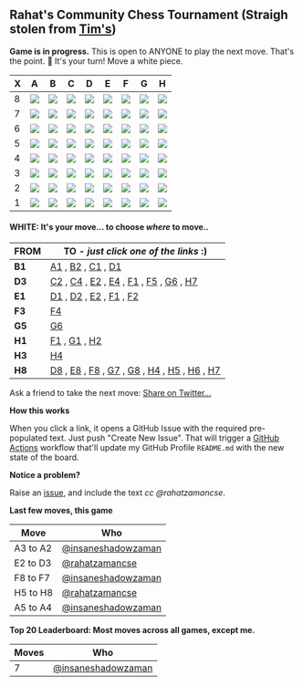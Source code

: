 
## Rahat's Community Chess Tournament (Straigh stolen from [Tim's](https://github.com/timburgan/timburgan))

**Game is in progress.** This is open to ANYONE to play the next move. That's the point. :wave:  It's your turn! Move a white piece.

| X | A | B | C | D | E | F | G | H |
| - | - | - | - | - | - | - | - | - |
| 8 | ![](https://raw.githubusercontent.com/rahatzamancse/github-chess/master/chess_images/blank.png) | ![](https://raw.githubusercontent.com/rahatzamancse/github-chess/master/chess_images/r.png) | ![](https://raw.githubusercontent.com/rahatzamancse/github-chess/master/chess_images/b.png) | ![](https://raw.githubusercontent.com/rahatzamancse/github-chess/master/chess_images/q.png) | ![](https://raw.githubusercontent.com/rahatzamancse/github-chess/master/chess_images/blank.png) | ![](https://raw.githubusercontent.com/rahatzamancse/github-chess/master/chess_images/blank.png) | ![](https://raw.githubusercontent.com/rahatzamancse/github-chess/master/chess_images/blank.png) | ![](https://raw.githubusercontent.com/rahatzamancse/github-chess/master/chess_images/Q.png) |
| 7 | ![](https://raw.githubusercontent.com/rahatzamancse/github-chess/master/chess_images/blank.png) | ![](https://raw.githubusercontent.com/rahatzamancse/github-chess/master/chess_images/blank.png) | ![](https://raw.githubusercontent.com/rahatzamancse/github-chess/master/chess_images/blank.png) | ![](https://raw.githubusercontent.com/rahatzamancse/github-chess/master/chess_images/blank.png) | ![](https://raw.githubusercontent.com/rahatzamancse/github-chess/master/chess_images/blank.png) | ![](https://raw.githubusercontent.com/rahatzamancse/github-chess/master/chess_images/k.png) | ![](https://raw.githubusercontent.com/rahatzamancse/github-chess/master/chess_images/blank.png) | ![](https://raw.githubusercontent.com/rahatzamancse/github-chess/master/chess_images/blank.png) |
| 6 | ![](https://raw.githubusercontent.com/rahatzamancse/github-chess/master/chess_images/blank.png) | ![](https://raw.githubusercontent.com/rahatzamancse/github-chess/master/chess_images/blank.png) | ![](https://raw.githubusercontent.com/rahatzamancse/github-chess/master/chess_images/blank.png) | ![](https://raw.githubusercontent.com/rahatzamancse/github-chess/master/chess_images/blank.png) | ![](https://raw.githubusercontent.com/rahatzamancse/github-chess/master/chess_images/blank.png) | ![](https://raw.githubusercontent.com/rahatzamancse/github-chess/master/chess_images/P.png) | ![](https://raw.githubusercontent.com/rahatzamancse/github-chess/master/chess_images/blank.png) | ![](https://raw.githubusercontent.com/rahatzamancse/github-chess/master/chess_images/blank.png) |
| 5 | ![](https://raw.githubusercontent.com/rahatzamancse/github-chess/master/chess_images/blank.png) | ![](https://raw.githubusercontent.com/rahatzamancse/github-chess/master/chess_images/blank.png) | ![](https://raw.githubusercontent.com/rahatzamancse/github-chess/master/chess_images/blank.png) | ![](https://raw.githubusercontent.com/rahatzamancse/github-chess/master/chess_images/blank.png) | ![](https://raw.githubusercontent.com/rahatzamancse/github-chess/master/chess_images/blank.png) | ![](https://raw.githubusercontent.com/rahatzamancse/github-chess/master/chess_images/blank.png) | ![](https://raw.githubusercontent.com/rahatzamancse/github-chess/master/chess_images/P.png) | ![](https://raw.githubusercontent.com/rahatzamancse/github-chess/master/chess_images/blank.png) |
| 4 | ![](https://raw.githubusercontent.com/rahatzamancse/github-chess/master/chess_images/p.png) | ![](https://raw.githubusercontent.com/rahatzamancse/github-chess/master/chess_images/blank.png) | ![](https://raw.githubusercontent.com/rahatzamancse/github-chess/master/chess_images/p.png) | ![](https://raw.githubusercontent.com/rahatzamancse/github-chess/master/chess_images/blank.png) | ![](https://raw.githubusercontent.com/rahatzamancse/github-chess/master/chess_images/blank.png) | ![](https://raw.githubusercontent.com/rahatzamancse/github-chess/master/chess_images/blank.png) | ![](https://raw.githubusercontent.com/rahatzamancse/github-chess/master/chess_images/blank.png) | ![](https://raw.githubusercontent.com/rahatzamancse/github-chess/master/chess_images/blank.png) |
| 3 | ![](https://raw.githubusercontent.com/rahatzamancse/github-chess/master/chess_images/blank.png) | ![](https://raw.githubusercontent.com/rahatzamancse/github-chess/master/chess_images/blank.png) | ![](https://raw.githubusercontent.com/rahatzamancse/github-chess/master/chess_images/blank.png) | ![](https://raw.githubusercontent.com/rahatzamancse/github-chess/master/chess_images/B.png) | ![](https://raw.githubusercontent.com/rahatzamancse/github-chess/master/chess_images/blank.png) | ![](https://raw.githubusercontent.com/rahatzamancse/github-chess/master/chess_images/P.png) | ![](https://raw.githubusercontent.com/rahatzamancse/github-chess/master/chess_images/blank.png) | ![](https://raw.githubusercontent.com/rahatzamancse/github-chess/master/chess_images/P.png) |
| 2 | ![](https://raw.githubusercontent.com/rahatzamancse/github-chess/master/chess_images/p.png) | ![](https://raw.githubusercontent.com/rahatzamancse/github-chess/master/chess_images/p.png) | ![](https://raw.githubusercontent.com/rahatzamancse/github-chess/master/chess_images/blank.png) | ![](https://raw.githubusercontent.com/rahatzamancse/github-chess/master/chess_images/blank.png) | ![](https://raw.githubusercontent.com/rahatzamancse/github-chess/master/chess_images/blank.png) | ![](https://raw.githubusercontent.com/rahatzamancse/github-chess/master/chess_images/blank.png) | ![](https://raw.githubusercontent.com/rahatzamancse/github-chess/master/chess_images/blank.png) | ![](https://raw.githubusercontent.com/rahatzamancse/github-chess/master/chess_images/blank.png) |
| 1 | ![](https://raw.githubusercontent.com/rahatzamancse/github-chess/master/chess_images/blank.png) | ![](https://raw.githubusercontent.com/rahatzamancse/github-chess/master/chess_images/R.png) | ![](https://raw.githubusercontent.com/rahatzamancse/github-chess/master/chess_images/blank.png) | ![](https://raw.githubusercontent.com/rahatzamancse/github-chess/master/chess_images/blank.png) | ![](https://raw.githubusercontent.com/rahatzamancse/github-chess/master/chess_images/K.png) | ![](https://raw.githubusercontent.com/rahatzamancse/github-chess/master/chess_images/blank.png) | ![](https://raw.githubusercontent.com/rahatzamancse/github-chess/master/chess_images/blank.png) | ![](https://raw.githubusercontent.com/rahatzamancse/github-chess/master/chess_images/R.png) |

#### **WHITE:** It's your move... to choose _where_ to move..

| FROM | TO - _just click one of the links_ :) |
| ---- | -- |
| **B1** | [A1](https://github.com/rahatzamancse/github-chess/issues/new?title=chess%7Cmove%7Cb1a1%7C267&body=Just+push+%27Submit+new+issue%27.+You+don%27t+need+to+do+anything+else.) , [B2](https://github.com/rahatzamancse/github-chess/issues/new?title=chess%7Cmove%7Cb1b2%7C267&body=Just+push+%27Submit+new+issue%27.+You+don%27t+need+to+do+anything+else.) , [C1](https://github.com/rahatzamancse/github-chess/issues/new?title=chess%7Cmove%7Cb1c1%7C267&body=Just+push+%27Submit+new+issue%27.+You+don%27t+need+to+do+anything+else.) , [D1](https://github.com/rahatzamancse/github-chess/issues/new?title=chess%7Cmove%7Cb1d1%7C267&body=Just+push+%27Submit+new+issue%27.+You+don%27t+need+to+do+anything+else.) |
| **D3** | [C2](https://github.com/rahatzamancse/github-chess/issues/new?title=chess%7Cmove%7Cd3c2%7C267&body=Just+push+%27Submit+new+issue%27.+You+don%27t+need+to+do+anything+else.) , [C4](https://github.com/rahatzamancse/github-chess/issues/new?title=chess%7Cmove%7Cd3c4%7C267&body=Just+push+%27Submit+new+issue%27.+You+don%27t+need+to+do+anything+else.) , [E2](https://github.com/rahatzamancse/github-chess/issues/new?title=chess%7Cmove%7Cd3e2%7C267&body=Just+push+%27Submit+new+issue%27.+You+don%27t+need+to+do+anything+else.) , [E4](https://github.com/rahatzamancse/github-chess/issues/new?title=chess%7Cmove%7Cd3e4%7C267&body=Just+push+%27Submit+new+issue%27.+You+don%27t+need+to+do+anything+else.) , [F1](https://github.com/rahatzamancse/github-chess/issues/new?title=chess%7Cmove%7Cd3f1%7C267&body=Just+push+%27Submit+new+issue%27.+You+don%27t+need+to+do+anything+else.) , [F5](https://github.com/rahatzamancse/github-chess/issues/new?title=chess%7Cmove%7Cd3f5%7C267&body=Just+push+%27Submit+new+issue%27.+You+don%27t+need+to+do+anything+else.) , [G6](https://github.com/rahatzamancse/github-chess/issues/new?title=chess%7Cmove%7Cd3g6%7C267&body=Just+push+%27Submit+new+issue%27.+You+don%27t+need+to+do+anything+else.) , [H7](https://github.com/rahatzamancse/github-chess/issues/new?title=chess%7Cmove%7Cd3h7%7C267&body=Just+push+%27Submit+new+issue%27.+You+don%27t+need+to+do+anything+else.) |
| **E1** | [D1](https://github.com/rahatzamancse/github-chess/issues/new?title=chess%7Cmove%7Ce1d1%7C267&body=Just+push+%27Submit+new+issue%27.+You+don%27t+need+to+do+anything+else.) , [D2](https://github.com/rahatzamancse/github-chess/issues/new?title=chess%7Cmove%7Ce1d2%7C267&body=Just+push+%27Submit+new+issue%27.+You+don%27t+need+to+do+anything+else.) , [E2](https://github.com/rahatzamancse/github-chess/issues/new?title=chess%7Cmove%7Ce1e2%7C267&body=Just+push+%27Submit+new+issue%27.+You+don%27t+need+to+do+anything+else.) , [F1](https://github.com/rahatzamancse/github-chess/issues/new?title=chess%7Cmove%7Ce1f1%7C267&body=Just+push+%27Submit+new+issue%27.+You+don%27t+need+to+do+anything+else.) , [F2](https://github.com/rahatzamancse/github-chess/issues/new?title=chess%7Cmove%7Ce1f2%7C267&body=Just+push+%27Submit+new+issue%27.+You+don%27t+need+to+do+anything+else.) |
| **F3** | [F4](https://github.com/rahatzamancse/github-chess/issues/new?title=chess%7Cmove%7Cf3f4%7C267&body=Just+push+%27Submit+new+issue%27.+You+don%27t+need+to+do+anything+else.) |
| **G5** | [G6](https://github.com/rahatzamancse/github-chess/issues/new?title=chess%7Cmove%7Cg5g6%7C267&body=Just+push+%27Submit+new+issue%27.+You+don%27t+need+to+do+anything+else.) |
| **H1** | [F1](https://github.com/rahatzamancse/github-chess/issues/new?title=chess%7Cmove%7Ch1f1%7C267&body=Just+push+%27Submit+new+issue%27.+You+don%27t+need+to+do+anything+else.) , [G1](https://github.com/rahatzamancse/github-chess/issues/new?title=chess%7Cmove%7Ch1g1%7C267&body=Just+push+%27Submit+new+issue%27.+You+don%27t+need+to+do+anything+else.) , [H2](https://github.com/rahatzamancse/github-chess/issues/new?title=chess%7Cmove%7Ch1h2%7C267&body=Just+push+%27Submit+new+issue%27.+You+don%27t+need+to+do+anything+else.) |
| **H3** | [H4](https://github.com/rahatzamancse/github-chess/issues/new?title=chess%7Cmove%7Ch3h4%7C267&body=Just+push+%27Submit+new+issue%27.+You+don%27t+need+to+do+anything+else.) |
| **H8** | [D8](https://github.com/rahatzamancse/github-chess/issues/new?title=chess%7Cmove%7Ch8d8%7C267&body=Just+push+%27Submit+new+issue%27.+You+don%27t+need+to+do+anything+else.) , [E8](https://github.com/rahatzamancse/github-chess/issues/new?title=chess%7Cmove%7Ch8e8%7C267&body=Just+push+%27Submit+new+issue%27.+You+don%27t+need+to+do+anything+else.) , [F8](https://github.com/rahatzamancse/github-chess/issues/new?title=chess%7Cmove%7Ch8f8%7C267&body=Just+push+%27Submit+new+issue%27.+You+don%27t+need+to+do+anything+else.) , [G7](https://github.com/rahatzamancse/github-chess/issues/new?title=chess%7Cmove%7Ch8g7%7C267&body=Just+push+%27Submit+new+issue%27.+You+don%27t+need+to+do+anything+else.) , [G8](https://github.com/rahatzamancse/github-chess/issues/new?title=chess%7Cmove%7Ch8g8%7C267&body=Just+push+%27Submit+new+issue%27.+You+don%27t+need+to+do+anything+else.) , [H4](https://github.com/rahatzamancse/github-chess/issues/new?title=chess%7Cmove%7Ch8h4%7C267&body=Just+push+%27Submit+new+issue%27.+You+don%27t+need+to+do+anything+else.) , [H5](https://github.com/rahatzamancse/github-chess/issues/new?title=chess%7Cmove%7Ch8h5%7C267&body=Just+push+%27Submit+new+issue%27.+You+don%27t+need+to+do+anything+else.) , [H6](https://github.com/rahatzamancse/github-chess/issues/new?title=chess%7Cmove%7Ch8h6%7C267&body=Just+push+%27Submit+new+issue%27.+You+don%27t+need+to+do+anything+else.) , [H7](https://github.com/rahatzamancse/github-chess/issues/new?title=chess%7Cmove%7Ch8h7%7C267&body=Just+push+%27Submit+new+issue%27.+You+don%27t+need+to+do+anything+else.) |

Ask a friend to take the next move: [Share on Twitter...](https://twitter.com/share?text=I'm+playing+chess+on+a+GitHub+Profile+Readme!+Can+you+please+take+the+next+move+at+https://github.com/rahatzamancse/github-chess)

**How this works**

When you click a link, it opens a GitHub Issue with the required pre-populated text. Just push "Create New Issue". That will trigger a [GitHub Actions](https://github.blog/2020-07-03-github-action-hero-casey-lee/#getting-started-with-github-actions) workflow that'll update my GitHub Profile `README.md` with the new state of the board.

**Notice a problem?**

Raise an [issue](https://github.com/rahatzamancse/github-chess/issues), and include the text _cc @rahatzamancse_.

**Last few moves, this game**

| Move  | Who |
| ----- | --- |
| A3 to A2 | [@insaneshadowzaman](https://github.com/insaneshadowzaman) |
| E2 to D3 | [@rahatzamancse](https://github.com/rahatzamancse) |
| F8 to F7 | [@insaneshadowzaman](https://github.com/insaneshadowzaman) |
| H5 to H8 | [@rahatzamancse](https://github.com/rahatzamancse) |
| A5 to A4 | [@insaneshadowzaman](https://github.com/insaneshadowzaman) |

**Top 20 Leaderboard: Most moves across all games, except me.**

| Moves | Who |
| ----- | --- |
| 7 | [@insaneshadowzaman](https://github.com/insaneshadowzaman) |
